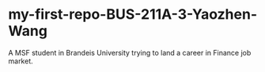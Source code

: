 # my-first-repo-BUS-211A-3-Yaozhen-Wang
A MSF student in Brandeis University trying to land a career in Finance job market.
